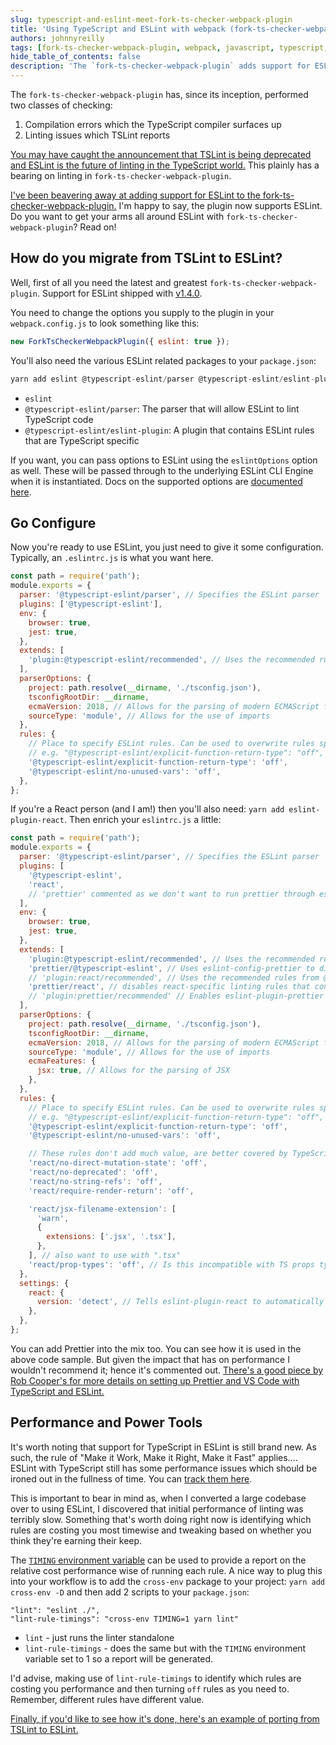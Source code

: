 ```yaml
---
slug: typescript-and-eslint-meet-fork-ts-checker-webpack-plugin
title: 'Using TypeScript and ESLint with webpack (fork-ts-checker-webpack-plugin new feature!)'
authors: johnnyreilly
tags: [fork-ts-checker-webpack-plugin, webpack, javascript, typescript, eslint]
hide_table_of_contents: false
description: 'The `fork-ts-checker-webpack-plugin` adds support for ESLint. Replace TSLint with related packages in `package.json` and configure with `.eslintrc.js`.'
---
```


The `fork-ts-checker-webpack-plugin` has, since its inception, performed two classes of checking:

<!--truncate-->

1. Compilation errors which the TypeScript compiler surfaces up
2. Linting issues which TSLint reports

[You may have caught the announcement that TSLint is being deprecated and ESLint is the future of linting in the TypeScript world.](https://eslint.org/blog/2019/01/future-typescript-eslint) This plainly has a bearing on linting in `fork-ts-checker-webpack-plugin`.

[I've been beavering away at adding support for ESLint to the fork-ts-checker-webpack-plugin.](https://github.com/TypeStrong/fork-ts-checker-webpack-plugin/pull/305) I'm happy to say, the plugin now supports ESLint. Do you want to get your arms all around ESLint with `fork-ts-checker-webpack-plugin`? Read on!

## How do you migrate from TSLint to ESLint?

Well, first of all you need the latest and greatest `fork-ts-checker-webpack-plugin`. Support for ESLint shipped with [v1.4.0](https://github.com/TypeStrong/fork-ts-checker-webpack-plugin/releases/tag/v1.4.0).

You need to change the options you supply to the plugin in your `webpack.config.js` to look something like this:

```js
new ForkTsCheckerWebpackPlugin({ eslint: true });
```

You'll also need the various ESLint related packages to your `package.json`:

```js
yarn add eslint @typescript-eslint/parser @typescript-eslint/eslint-plugin --dev
```

- `eslint`
- `@typescript-eslint/parser`: The parser that will allow ESLint to lint TypeScript code
- `@typescript-eslint/eslint-plugin`: A plugin that contains ESLint rules that are TypeScript specific

If you want, you can pass options to ESLint using the `eslintOptions` option as well. These will be passed through to the underlying ESLint CLI Engine when it is instantiated. Docs on the supported options are [documented here](https://eslint.org/docs/developer-guide/nodejs-api#cliengine).

## Go Configure

Now you're ready to use ESLint, you just need to give it some configuration. Typically, an `.eslintrc.js` is what you want here.

```js
const path = require('path');
module.exports = {
  parser: '@typescript-eslint/parser', // Specifies the ESLint parser
  plugins: ['@typescript-eslint'],
  env: {
    browser: true,
    jest: true,
  },
  extends: [
    'plugin:@typescript-eslint/recommended', // Uses the recommended rules from the @typescript-eslint/eslint-plugin
  ],
  parserOptions: {
    project: path.resolve(__dirname, './tsconfig.json'),
    tsconfigRootDir: __dirname,
    ecmaVersion: 2018, // Allows for the parsing of modern ECMAScript features
    sourceType: 'module', // Allows for the use of imports
  },
  rules: {
    // Place to specify ESLint rules. Can be used to overwrite rules specified from the extended configs
    // e.g. "@typescript-eslint/explicit-function-return-type": "off",
    '@typescript-eslint/explicit-function-return-type': 'off',
    '@typescript-eslint/no-unused-vars': 'off',
  },
};
```

If you're a React person (and I am!) then you'll also need: `yarn add eslint-plugin-react`. Then enrich your `eslintrc.js` a little:

```js
const path = require('path');
module.exports = {
  parser: '@typescript-eslint/parser', // Specifies the ESLint parser
  plugins: [
    '@typescript-eslint',
    'react',
    // 'prettier' commented as we don't want to run prettier through eslint because performance
  ],
  env: {
    browser: true,
    jest: true,
  },
  extends: [
    'plugin:@typescript-eslint/recommended', // Uses the recommended rules from the @typescript-eslint/eslint-plugin
    'prettier/@typescript-eslint', // Uses eslint-config-prettier to disable ESLint rules from @typescript-eslint/eslint-plugin that would conflict with prettier
    // 'plugin:react/recommended', // Uses the recommended rules from @eslint-plugin-react
    'prettier/react', // disables react-specific linting rules that conflict with prettier
    // 'plugin:prettier/recommended' // Enables eslint-plugin-prettier and displays prettier errors as ESLint errors. Make sure this is always the last configuration in the extends array.
  ],
  parserOptions: {
    project: path.resolve(__dirname, './tsconfig.json'),
    tsconfigRootDir: __dirname,
    ecmaVersion: 2018, // Allows for the parsing of modern ECMAScript features
    sourceType: 'module', // Allows for the use of imports
    ecmaFeatures: {
      jsx: true, // Allows for the parsing of JSX
    },
  },
  rules: {
    // Place to specify ESLint rules. Can be used to overwrite rules specified from the extended configs
    // e.g. "@typescript-eslint/explicit-function-return-type": "off",
    '@typescript-eslint/explicit-function-return-type': 'off',
    '@typescript-eslint/no-unused-vars': 'off',

    // These rules don't add much value, are better covered by TypeScript and good definition files
    'react/no-direct-mutation-state': 'off',
    'react/no-deprecated': 'off',
    'react/no-string-refs': 'off',
    'react/require-render-return': 'off',

    'react/jsx-filename-extension': [
      'warn',
      {
        extensions: ['.jsx', '.tsx'],
      },
    ], // also want to use with ".tsx"
    'react/prop-types': 'off', // Is this incompatible with TS props type?
  },
  settings: {
    react: {
      version: 'detect', // Tells eslint-plugin-react to automatically detect the version of React to use
    },
  },
};
```

You can add Prettier into the mix too. You can see how it is used in the above code sample. But given the impact that has on performance I wouldn't recommend it; hence it's commented out. [There's a good piece by Rob Cooper's for more details on setting up Prettier and VS Code with TypeScript and ESLint.](https://dev.to/robertcoopercode/using-eslint-and-prettier-in-a-typescript-project-53jb)

## Performance and Power Tools

It's worth noting that support for TypeScript in ESLint is still brand new. As such, the rule of "Make it Work, Make it Right, Make it Fast" applies.... ESLint with TypeScript still has some performance issues which should be ironed out in the fullness of time. You can [track them here](https://github.com/typescript-eslint/typescript-eslint/issues/389).

This is important to bear in mind as, when I converted a large codebase over to using ESLint, I discovered that initial performance of linting was terribly slow. Something that's worth doing right now is identifying which rules are costing you most timewise and tweaking based on whether you think they're earning their keep.

The [`TIMING` environment variable](https://eslint.org/docs/developer-guide/working-with-rules#per-rule-performance) can be used to provide a report on the relative cost performance wise of running each rule. A nice way to plug this into your workflow is to add the `cross-env` package to your project: `yarn add cross-env -D` and then add 2 scripts to your `package.json`:

```
"lint": "eslint ./",
"lint-rule-timings": "cross-env TIMING=1 yarn lint"
```

- `lint` \- just runs the linter standalone
- `lint-rule-timings` \- does the same but with the `TIMING` environment variable set to 1 so a report will be generated.

I'd advise, making use of `lint-rule-timings` to identify which rules are costing you performance and then turning `off` rules as you need to. Remember, different rules have different value.

[Finally, if you'd like to see how it's done, here's an example of porting from TSLint to ESLint.](https://github.com/TypeStrong/ts-loader/pull/960)
